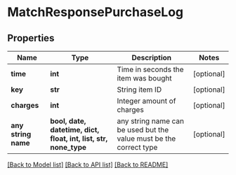 # MatchResponsePurchaseLog


## Properties
Name | Type | Description | Notes
------------ | ------------- | ------------- | -------------
**time** | **int** | Time in seconds the item was bought | [optional] 
**key** | **str** | String item ID | [optional] 
**charges** | **int** | Integer amount of charges | [optional] 
**any string name** | **bool, date, datetime, dict, float, int, list, str, none_type** | any string name can be used but the value must be the correct type | [optional]

[[Back to Model list]](../README.md#documentation-for-models) [[Back to API list]](../README.md#documentation-for-api-endpoints) [[Back to README]](../README.md)


